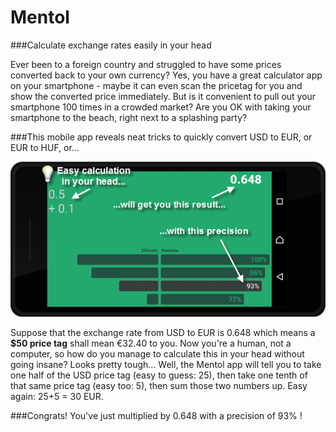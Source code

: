 # Mentol
###Calculate exchange rates easily in your head

Ever been to a foreign country and struggled to have some prices converted back to your own currency? Yes, you have a great calculator app on your smartphone - maybe it can even scan the pricetag for you and show the converted price immediately. But is it convenient to pull out your smartphone 100 times in a crowded market? Are you OK with taking your smartphone to the beach, right next to a splashing party?

###This mobile app reveals neat tricks to quickly convert USD to EUR, or EUR to HUF, or...

![](Mentol-Screenshot-2.png "Mentol Screenshot")

Suppose that the exchange rate from USD to EUR is 0.648 which means a **$50 price tag** shall mean €32.40 to you. Now you're a human, not a computer, so how do you manage to calculate this in your head without going insane? Looks pretty tough...
Well, the Mentol app will tell you to take one half of the USD price tag (easy to guess: 25), then take one tenth of that same price tag (easy too: 5), then sum those two numbers up. Easy again: 25+5 = 30 EUR.

###Congrats! You've just multiplied by 0.648 with a precision of 93% !
